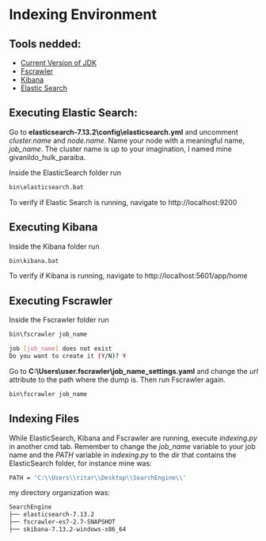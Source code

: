 # Indexing Environment

## Tools nedded:
* [Current Version of JDK](https://www.oracle.com/br/java/technologies/javase/javase-jdk8-downloads.html) 
* [Fscrawler](https://oss.sonatype.org/content/repositories/snapshots/fr/pilato/elasticsearch/crawler/fscrawler-es7/2.7-SNAPSHOT/)
* [Kibana](https://www.elastic.co/guide/en/kibana/current/install.html)
* [Elastic Search](https://www.elastic.co/pt/downloads/elasticsearch)

## Executing Elastic Search:

Go to **elasticsearch-7.13.2\config\elasticsearch.yml** and uncomment *cluster.name* and *node.name*. Name your node with a meaningful name, *job_name*. The cluster name is up to your imagination, I named mine givanildo_hulk_paraiba. 

Inside the ElasticSearch folder run 
````bash
bin\elasticsearch.bat
````
To verify if Elastic Search is running, navigate to http://localhost:9200 
<!--  -->
## Executing Kibana
Inside the Kibana folder run 
````bash
bin\kibana.bat
````
To verify if Kibana is running, navigate to http://localhost:5601/app/home

## Executing Fscrawler
Inside the Fscrawler folder run 
````bash
bin\fscrawler job_name
````
````bash
job [job_name] does not exist
Do you want to create it (Y/N)? Y
````
Go to **C:\Users\user\.fscrawler\job_name\_settings.yaml** and change the *url* attribute to the path where the dump is. Then run Fscrawler again.

````bash
bin\fscrawler job_name
````

## Indexing Files
While ElasticSearch, Kibana and Fscrawler are running, execute *indexing.py* in another cmd tab. Remember to change the *job_name* variable to your job name and the *PATH* variable in *indexing.py* to the dir that contains the ElasticSearch folder, for instance mine was:

````bash
PATH = 'C:\\Users\\ritar\\Desktop\\SearchEngine\\'
````

my directory organization was:

````bash
SearchEngine
├── elasticsearch-7.13.2
├── fscrawler-es7-2.7-SNAPSHOT
├── skibana-7.13.2-windows-x86_64
````